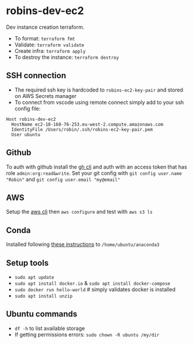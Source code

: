 # robins-dev-ec2
Dev instance creation terraform.

- To format: `terraform fmt`
- Validate: `terraform validate`
- Create infra: `terraform apply`
- To destroy the instance: `terraform destroy`

## SSH connection
- The required ssh key is hardcoded to `robins-ec2-key-pair` and stored on AWS Secrets manager
- To connect from vscode using remote connect simply add to your ssh config file:

```
Host robins-dev-ec2
  HostName ec2-18-168-76-253.eu-west-2.compute.amazonaws.com
  IdentityFile /Users/robin/.ssh/robins-ec2-key-pair.pem
  User ubuntu
```

## Github
To auth with github install the [gh cli](https://cli.github.com/manual/) and auth with an access token that has role `admin:org:read&write`. Set your git config with `git config user.name "Robin"` and `git config user.email "my@email"`

## AWS
Setup the [aws cli](https://aws.amazon.com/cli/) then `aws configure` and test with `aws s3 ls`

## Conda
Installed following [these instructions](https://docs.conda.io/projects/conda/en/latest/user-guide/install/linux.html) to `/home/ubuntu/anaconda3`

## Setup tools
- `sudo apt update`
- `sudo apt install docker.io` & `sudo apt install docker-compose`
- `sudo docker run hello-world` # simply validates docker is installed
- `sudo apt install unzip`

## Ubuntu commands
- `df -h` to list available storage
- If getting permissions errors: `sudo chown -R ubuntu /my/dir`